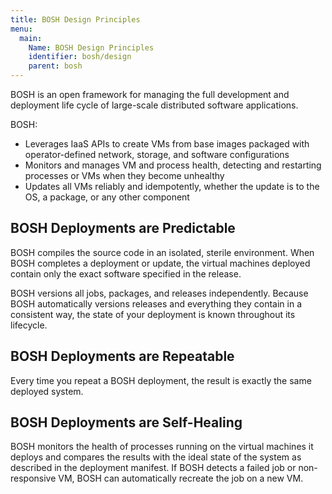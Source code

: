 ```yaml
---
title: BOSH Design Principles
menu:
  main:
    Name: BOSH Design Principles
    identifier: bosh/design
    parent: bosh
---
```


BOSH is an open framework for managing the full development and deployment life cycle of large-scale distributed software applications.

BOSH:

* Leverages IaaS APIs to create VMs from base images packaged with
  operator-defined network, storage, and software configurations
* Monitors and manages VM and process health, detecting and restarting processes
  or VMs when they become unhealthy
* Updates all VMs reliably and idempotently, whether the update is to the OS, a
  package, or any other component

## <a id="predictable"></a>BOSH Deployments are Predictable ##

BOSH compiles the source code in an isolated, sterile environment.
When BOSH completes a deployment or update, the virtual machines deployed
contain only the exact software specified in the release.

BOSH versions all jobs, packages, and releases independently.
Because BOSH automatically versions releases and everything they contain in a
consistent way, the state of your deployment is known throughout its lifecycle.

## <a id="repeatable"></a>BOSH Deployments are Repeatable ##

Every time you repeat a BOSH deployment, the result is exactly the same deployed
system.

## <a id="self-healing"></a>BOSH Deployments are Self-Healing ##

BOSH monitors the health of processes running on the virtual machines it deploys
and compares the results with the ideal state of the system as described in the
deployment manifest.
If BOSH detects a failed job or non-responsive VM, BOSH can automatically
recreate the job on a new VM.
